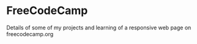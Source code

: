 # FreeCodeCamp
Details of some of my projects and learning of a responsive web page on freecodecamp.org

